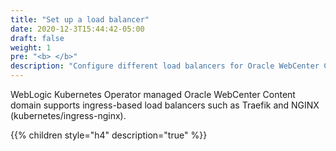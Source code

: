 ```yaml
---
title: "Set up a load balancer"
date: 2020-12-3T15:44:42-05:00
draft: false
weight: 1
pre: "<b> </b>"
description: "Configure different load balancers for Oracle WebCenter Content domains."
---
```


WebLogic Kubernetes Operator managed Oracle WebCenter Content domain supports ingress-based load balancers such as Traefik and NGINX (kubernetes/ingress-nginx).


{{% children style="h4" description="true" %}}
